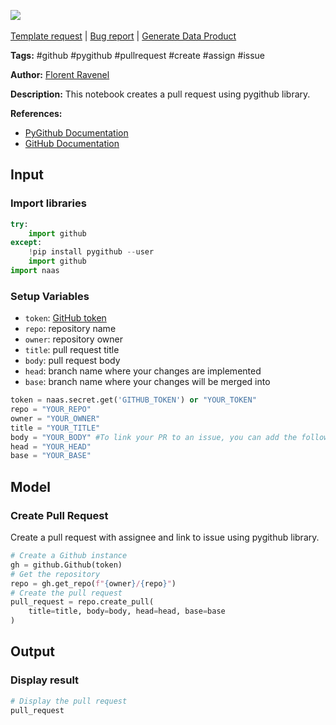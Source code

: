 <a href="https://app.naas.ai/user-redirect/naas/downloader?url=https://raw.githubusercontent.com/jupyter-naas/awesome-notebooks/master/GitHub/GitHub_Create_pull_request.ipynb" target="_parent"><img src="https://naasai-public.s3.eu-west-3.amazonaws.com/open_in_naas.svg"/></a><br><br><a href="https://github.com/jupyter-naas/awesome-notebooks/issues/new?assignees=&labels=&template=template-request.md&title=Tool+-+Action+of+the+notebook+">Template request</a> | <a href="https://github.com/jupyter-naas/awesome-notebooks/issues/new?assignees=&labels=bug&template=bug_report.md&title=GitHub+-+Create+pull+request:+Error+short+description">Bug report</a> | <a href="https://app.naas.ai/user-redirect/naas/downloader?url=https://raw.githubusercontent.com/jupyter-naas/awesome-notebooks/master/Naas/Naas_Start_data_product.ipynb" target="_parent">Generate Data Product</a>

**Tags:** #github #pygithub #pullrequest #create #assign #issue

**Author:** [Florent Ravenel](https://www.linkedin.com/in/florent-ravenel/)

**Description:** This notebook creates a pull request using pygithub library.

**References:**
- [PyGithub Documentation](https://pygithub.readthedocs.io/en/latest/)
- [GitHub Documentation](https://docs.github.com/en/github/collaborating-with-issues-and-pull-requests/creating-a-pull-request)

## Input

### Import libraries


```python
try:
    import github
except:
    !pip install pygithub --user
    import github
import naas
```

### Setup Variables
- `token`: [GitHub token](https://docs.github.com/en/github/authenticating-to-github/creating-a-personal-access-token)
- `repo`: repository name
- `owner`: repository owner
- `title`: pull request title
- `body`: pull request body
- `head`: branch name where your changes are implemented
- `base`: branch name where your changes will be merged into


```python
token = naas.secret.get('GITHUB_TOKEN') or "YOUR_TOKEN"
repo = "YOUR_REPO"
owner = "YOUR_OWNER"
title = "YOUR_TITLE"
body = "YOUR_BODY" #To link your PR to an issue, you can add the following in your body 'This PR resolves {issue_html_url}'
head = "YOUR_HEAD"
base = "YOUR_BASE"
```

## Model

### Create Pull Request

Create a pull request with assignee and link to issue using pygithub library.


```python
# Create a Github instance
gh = github.Github(token)
# Get the repository
repo = gh.get_repo(f"{owner}/{repo}")
# Create the pull request
pull_request = repo.create_pull(
    title=title, body=body, head=head, base=base
)
```

## Output

### Display result


```python
# Display the pull request
pull_request
```

 
